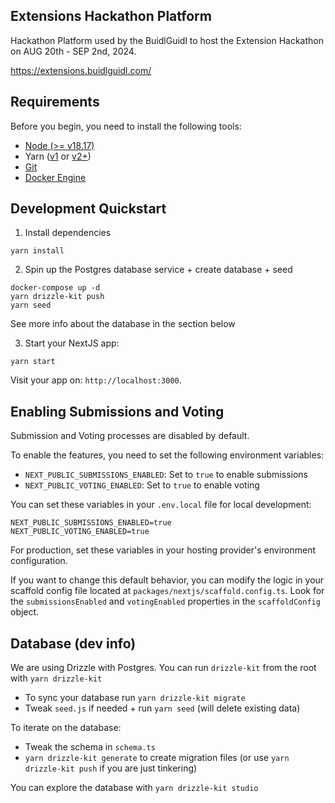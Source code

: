 ## Extensions Hackathon Platform

Hackathon Platform used by the BuidlGuidl to host the Extension Hackathon on AUG 20th - SEP 2nd, 2024.

https://extensions.buidlguidl.com/

## Requirements

Before you begin, you need to install the following tools:

- [Node (>= v18.17)](https://nodejs.org/en/download/)
- Yarn ([v1](https://classic.yarnpkg.com/en/docs/install/) or [v2+](https://yarnpkg.com/getting-started/install))
- [Git](https://git-scm.com/downloads)
- [Docker Engine](https://docs.docker.com/engine/install/)

## Development Quickstart

1. Install dependencies

```
yarn install
```

2. Spin up the Postgres database service + create database + seed

```
docker-compose up -d
yarn drizzle-kit push
yarn seed
```

See more info about the database in the section below

3. Start your NextJS app:

```
yarn start
```

Visit your app on: `http://localhost:3000`.

## Enabling Submissions and Voting

Submission and Voting processes are disabled by default.

To enable the features, you need to set the following environment variables:

- `NEXT_PUBLIC_SUBMISSIONS_ENABLED`: Set to `true` to enable submissions
- `NEXT_PUBLIC_VOTING_ENABLED`: Set to `true` to enable voting

You can set these variables in your `.env.local` file for local development:

```
NEXT_PUBLIC_SUBMISSIONS_ENABLED=true
NEXT_PUBLIC_VOTING_ENABLED=true
```

For production, set these variables in your hosting provider's environment configuration.

If you want to change this default behavior, you can modify the logic in your scaffold config file located at `packages/nextjs/scaffold.config.ts`. Look for the `submissionsEnabled` and `votingEnabled` properties in the `scaffoldConfig` object.

## Database (dev info)

We are using Drizzle with Postgres. You can run `drizzle-kit` from the root with `yarn drizzle-kit`

- To sync your database run `yarn drizzle-kit migrate`
- Tweak `seed.js` if needed + run `yarn seed` (will delete existing data)

To iterate on the database:

- Tweak the schema in `schema.ts`
- `yarn drizzle-kit generate` to create migration files (or use `yarn drizzle-kit push` if you are just tinkering)

You can explore the database with `yarn drizzle-kit studio`
